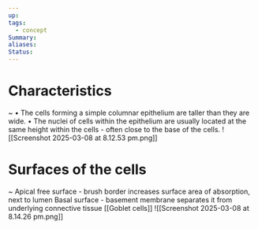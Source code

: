 ```yaml
---
up: 
tags:
  - concept
Summary: 
aliases: 
Status:
---
```

# Characteristics
~
• The cells forming a simple columnar epithelium are taller than they are wide.
• The nuclei of cells within the epithelium are usually located at the same height within the cells - often close to the base of the cells.
![[Screenshot 2025-03-08 at 8.12.53 pm.png]]


# Surfaces of the cells
~
Apical free surface - brush border increases surface area of absorption, next to lumen
Basal surface - basement membrane separates it from underlying connective tissue
[[Goblet cells]]
![[Screenshot 2025-03-08 at 8.14.26 pm.png]]